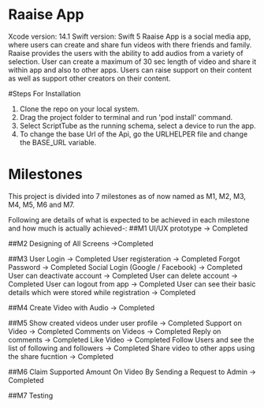 #  Raaise App
Xcode version: 14.1
Swift version: Swift 5
Raaise App is a social media app, where users can create and share fun videos with there friends and family.
Raaise provides the users with the ability to add audios from a variety of selection.
User can create a maximum of 30 sec length of video and share it within app and also to other apps.
Users can raise support on their content as well as support other creators on their content.

#Steps For Installation
1. Clone the repo on your local system.
2. Drag the project folder to terminal and run 'pod install' command.
3. Select ScriptTube as the running schema, select a device to run the app.
4. To change the base Url of the Api, go the URLHELPER file and change the BASE_URL variable.

# Milestones
This project is divided into 7 milestones as of now named as M1, M2, M3, M4, M5, M6 and M7.

Following are details of what is expected to be achieved in each milestone and how much is actually achieved-:
##M1
UI/UX prototype -> Completed

##M2
Designing of All Screens ->Completed

##M3
User Login -> Completed
User registeration -> Completed
Forgot Password -> Completed
Social Login (Google / Facebook) -> Completed
User can deactivate account -> Completed
User can delete account -> Completed
User can logout from app -> Completed
User can see their basic details which were stored while registration -> Completed

##M4
Create Video with Audio -> Completed

##M5
Show created videos under user profile -> Completed
Support on Video -> Completed
Comments on Videos -> Completed
Reply on comments -> Completed
Like Video -> Completed
Follow Users and see the list of following and followers -> Completed
Share video to other apps using the share fucntion -> Completed

##M6
Claim Supported Amount On Video By Sending a Request to Admin -> Completed

##M7
Testing
